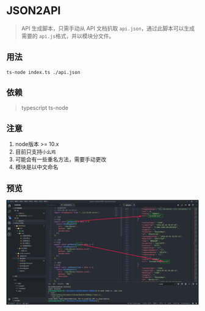 # JSON2API

> API 生成脚本，只需手动从 API 文档扒取 `api.json`，通过此脚本可以生成需要的 `api.js`格式，并以模块分文件。

## 用法
```
ts-node index.ts ./api.json
```
## 依赖
> typescript ts-node

## 注意
1. node版本 >= 10.x
2. 目前只支持`小幺鸡`
3. 可能会有一些重名方法，需要手动更改
4. 模块是以中文命名

## 预览
![截图](/img/深度截图_code_20180717194308.png)

